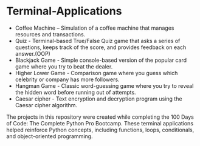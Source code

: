 # Terminal-Applications
- Coffee Machine – Simulation of a coffee machine that manages resources and transactions.
- Quiz - Terminal-based True/False Quiz game that asks a series of questions, keeps track of the score, and provides feedback on each answer.(OOP)
- Blackjack Game - Simple console-based version of the popular card game where you try to beat the dealer.
- Higher Lower Game - Comparison game where you guess which celebrity or company has more followers.
- Hangman Game - Classic word-guessing game where you try to reveal the hidden word before running out of attempts.
- Caesar cipher - Text encryption and decryption program using the Caesar cipher algorithm.
  
The projects in this repository were created while completing the 100 Days of Code: The Complete Python Pro Bootcamp. These terminal applications helped reinforce Python concepts, including functions, loops, conditionals, and object-oriented programming.
